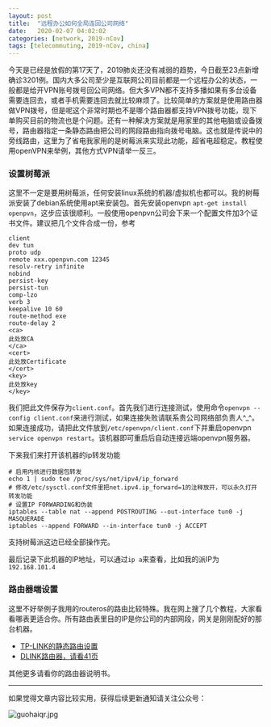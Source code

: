 ```yaml
---
layout: post
title:  "远程办公如何全局连回公司网络"
date:   2020-02-07 04:02:02
categories: [network, 2019-nCov] 
tags: [telecommuting, 2019-nCov, china]
---
```

今天是已经是放假的第17天了，2019肺炎还没有减弱的趋势，今日截至23点新增确诊3201例。国内大多公司至少是互联网公司目前都是一个远程办公的状态，一般都是给开VPN账号拨号回公司网络。但大多VPN都不支持多播如果有多台设备需要连回去，或者手机需要连回去就比较麻烦了。比较简单的方案就是使用路由器做VPN拨号，但是呢这个非常时期也不是哪个路由器都支持VPN拨号功能，现下单购买目前的物流也是个问题。还有一种解决方案就是用家里的其他电脑或设备拨号，路由器指定一条静态路由把公司的网段路由指向拨号电脑。这也就是传说中的旁线路由，这里为了省电我家用的是树莓派来实现此功能，超省电超稳定。教程使用openVPN来举例，其他方式VPN请举一反三。

### 设置树莓派
这里不一定是要用树莓派，任何安装linux系统的机器/虚拟机也都可以。我的树莓派安装了debian系统使用apt来安装包。首先安装openvpn `apt-get install openpvn`，这步应该很顺利。一般使用openpvn公司会下来一个配置文件加3个证书文件。建议把几个文件合成一份，参考
~~~ config
client
dev tun
proto udp
remote xxx.openpvn.com 12345  
resolv-retry infinite
nobind
persist-key
persist-tun
comp-lzo
verb 3
keepalive 10 60
route-method exe
route-delay 2
<ca>
此处放CA
</ca>
<cert>
此处放Certificate
</cert>
<key>
此处放key
</key>
~~~
我们把此文件保存为`client.conf`。首先我们进行连接测试，使用命令`openvpn --config client.conf`来进行测试，如果连接失败请联系贵公司网络部负责人^_^。如果连接成功，请把此文件放到`/etc/openvpn/client.conf`下并重启openvpn `service openvpn restart`。该机器即可重启后自动连接远端openvpn服务器。

下来我们来打开该机器的ip转发功能
~~~ shell
# 启用内核进行数据包转发
echo 1 | sudo tee /proc/sys/net/ipv4/ip_forward
# 修改/etc/sysctl.conf文件里把net.ipv4.ip_forward=1的注释放开，可以永久打开转发功能
# 设置IP FORWARDING和伪装
iptables --table nat --append POSTROUTING --out-interface tun0 -j MASQUERADE
iptables --append FORWARD --in-interface tun0 -j ACCEPT
~~~
支持树莓派这边已经全部操作完。

最后记录下此机器的IP地址，可以通过`ip a`来查看，比如我的派IP为`192.168.101.4`

### 路由器端设置
这里不好举例子我用的routeros的路由比较特殊。我在网上搜了几个教程，大家看看哪表更适合你。所有路由表里目的IP是你公司的内部网段，网关是刚刚配好的那台机器。

* [TP-LINK的静态路由设置](https://service.tp-link.com.cn/detail_article_28.html)
* [DLINK路由器，请看41页](http://support.dlink.com.cn/download.ashx?file=525)

其他更多请看你的路由器说明书。


---

如果觉得文章内容比较实用，获得后续更新通知请关注公众号：

![guohaiqr.jpg](//blog.guohai.org/doc-pic/guohaiqr.jpg)